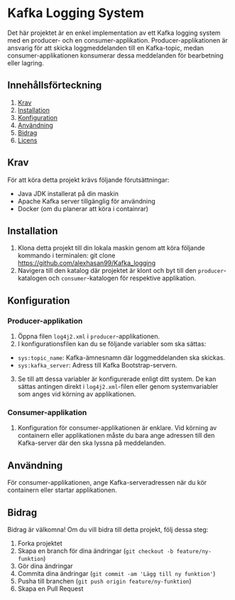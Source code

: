 # Kafka Logging System

Det här projektet är en enkel implementation av ett Kafka logging system med en producer- och en consumer-applikation. Producer-applikationen är ansvarig för att skicka loggmeddelanden till en Kafka-topic, medan consumer-applikationen konsumerar dessa meddelanden för bearbetning eller lagring.

## Innehållsförteckning
1. [Krav](#krav)
2. [Installation](#installation)
3. [Konfiguration](#konfiguration)
4. [Användning](#användning)
5. [Bidrag](#bidrag)
6. [Licens](#licens)

## Krav
För att köra detta projekt krävs följande förutsättningar:
- Java JDK installerat på din maskin
- Apache Kafka server tillgänglig för användning
- Docker (om du planerar att köra i containrar)

## Installation
1. Klona detta projekt till din lokala maskin genom att köra följande kommando i terminalen:
git clone https://github.com/alexhasan99/Kafka_logging
2. Navigera till den katalog där projektet är klont och byt till den `producer`-katalogen och `consumer`-katalogen för respektive applikation.

## Konfiguration
### Producer-applikation
1. Öppna filen `log4j2.xml` i `producer`-applikationen.
2. I konfigurationsfilen kan du se följande variabler som ska sättas:
- `sys:topic_name`: Kafka-ämnesnamn där loggmeddelanden ska skickas.
- `sys:kafka_server`: Adress till Kafka Bootstrap-servern.
3. Se till att dessa variabler är konfigurerade enligt ditt system. De kan sättas antingen direkt i `log4j2.xml`-filen eller genom systemvariabler som anges vid körning av applikationen.

### Consumer-applikation
1. Konfiguration för consumer-applikationen är enklare. Vid körning av containern eller applikationen måste du bara ange adressen till den Kafka-server där den ska lyssna på meddelanden.

## Användning
För consumer-applikationen, ange Kafka-serveradressen när du kör containern eller startar applikationen.

## Bidrag
Bidrag är välkomna! Om du vill bidra till detta projekt, följ dessa steg:
1. Forka projektet
2. Skapa en branch för dina ändringar (`git checkout -b feature/ny-funktion`)
3. Gör dina ändringar
4. Commita dina ändringar (`git commit -am 'Lägg till ny funktion'`)
5. Pusha till branchen (`git push origin feature/ny-funktion`)
6. Skapa en Pull Request


